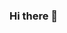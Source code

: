 ### Hi there 👋

<!--
**Hhhhhhao/Hhhhhhao** is a ✨ _special_ ✨ repository because its `README.md` (this file) appears on your GitHub profile.

<a href="">
  <img align="centre" src="https://github-readme-stats.vercel.app/api?username=PluckyPrecious&count_private=true&include_all_commits=true&show_icons=true&title_color=007bff&text_color=e7e7e7&icon_color=007bff&bg_color=171c28" />
<a />
  
![Top Langs](https://github-readme-stats.vercel.app/api/top-langs/?username=PluckyPrecious&layout=compact&title_color=007bff&text_color=e7e7e7&icon_color=007bff&bg_color=171c28)

Here are some ideas to get you started:

- 🔭 I’m Hao Chen, a PhD student at Carnegie Mellon University (CMU)
- 🌱 I’m currently working on Deep Learning and Computer Vision
-->
